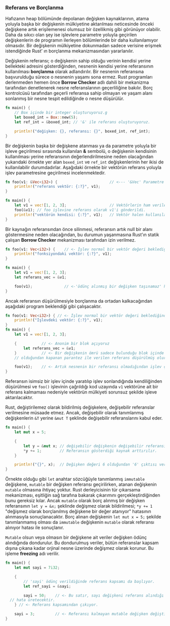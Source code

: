 ### Referans ve Borçlanma
Hafızanın heap bölümünde depolanan değişken kaynaklarının, atama yoluyla başka bir değişkenin mülkiyetine aktarılması neticesinde önceki değişkene artık erişilemenesi olumsuz bir özellikmiş gibi görünüyor olabilir. Daha da sıkıcı olan şey ise işlevlere parametre yoluyla geçirilen değişkenlerin de programın ilerleyen bölümlerinde bir daha kullanılamıyor olmasıdır. Bir değişkenin mülkiyetine dokunmadan sadece verisine erişmek istendiğinde Rust’ ın borçlanma mekanizmasından yararlanılır.

Değişkenin referansı; o değişkenin sahip olduğu verinin kendisi yerine bellekteki adresini gösterdiğinden, nesnenin kendisi yerine referansının kullanılması **borçlanma** olarak adlandırılır.
Bir nesnenin referansına başvurulduğu sürece o nesnenin yaşamı sona ermez. Rust programları derlenmeden hemen önce **Borrow Checker** adlı dahili bir mekanizma tarafından denetlenerek nesne referanslarının geçerliliğine bakılır. Borç kontrolcüsü tarafından geçerli referansa sahip olmayan ve yaşam alanı sonlanmış bir nesne tespit edildiğinde o nesne düşürülür.

```rust
fn main() {
    // Box içinde bir integer oluşturuyoruz.g
    let boxed_int = Box::new(5);
    let ref_int = &boxed_int; // '&' ile referans oluşturuyoruz.

    println!("değişken: {}, referansı: {}", boxed_int, ref_int);
}
```

Bir değişkenin başka bir değişkene atanması ya da parametre yoluyla bir işleve geçirilmesi sırasında kullanılan **&** sembolü, o değişkenin kendisinin kullanılması yerine referansının değerlendirilmesine neden olacağından yukarıdaki örnekte yer alan `boxed_int` ve `ref_int` değişkenlerinin her ikisi de kullanılabilir durumdadırlar. 
Aşağıdaki örnekte bir vektörün referans yoluyla işlev parametresine geçirilmesi incelenmektedir.

```rust
fn foo(v1: &Vec<i32>) {                       // <--- '&Vec' Parametre bir referanstır
    println!("referans vektör: {:?}", v1);
}

fn main() {
    let v1 = vec![1, 2, 3];                   // Vektörlerin ham verileri hesap üzerinde depolanır.
    foo(&v1); // foo işlevine referans olarak v1'i gönderildi.
    println!("vektörün kendisi: {:?}", v1);   // Vektör halen kullanılabilir haldedir.
}
```

Bir kaynağın referansından önce silinmesi, referansın artık null bir alanı göstermesine neden olacağından, bu durumun yaşanmasına Rust’ın statik çalışan **Borrow Checker** mekanizması tarafından izin verilmez.

```rust
fn foo(v1: Vec<i32>) {    // <- İşlev normal bir vektör değeri beklediğinden
    println!("fonksiyondaki vektör: {:?}", v1);
}

fn main() {
    let v1 = vec![1, 2, 3];
    let referans_vec = &v1;

    foo(v1);              // <-'ödünç alınmış bir değişken taşınamaz' hatası üretecektir!
}  
```

Ancak referansın düşürülmesiyle borçlanma da ortadan kalkacağından aşağıdaki program beklendiği gibi çalışacaktır.

```rust
fn foo(v1: Vec<i32>) { // <- İşlev normal bir vektör değeri beklediğinden
    println!("İşlevdeki vektör: {:?}", v1);
}
fn main() {
    let v1 = vec![1, 2, 3];

    {           // <- Anonim bir blok açıyoruz
        let referans_vec = &v1;
    }           // <- Bir değişkenin ömrü sadece bulunduğu blok içinde anlamlı
    // olduğundan kapanan parantez ile verilen referans düşürülmüş olur.

    foo(v1);    // <- Artık nesnenin bir referansı olmadığından işlev çalışır.
}
```

Referansın isimsiz bir işlev içinde yaratılıp işlev sonlandığında kendiliğinden düşürülmesi ve `foo()` işlevinin çağrıldığı kod uzayında `v1` vektörüne ait bir referans kalmaması nedeniyle vektörün mülkiyeti sorunsuz şekilde işleve aktarılacaktır.

Rust, değiştirilemez olarak bildirilmiş değişkelere, değişebilir referanslar verilmesine müsaade etmez. Ancak, değişebilir olarak tanımlanmış değişkenlerin `&T` yerine `&mut T` şeklinde değişebilir referanslarını kabul eder.

```rust
fn main() {
    let mut x = 5;

    {
        let y = &mut x; // değişebilir değişkenin değişebilir referansı.
        *y += 1;        // Referansın gösterdiği kaynak arttırılır.
    }

    println!("{}", x);  // Değişken değeri 6 olduğundan '6' çıktısı verecektir.
}
```

Örnekte olduğu gibi `let` anahtar sözcüğüyle tanımlanmış `immutable` değişkene, `mutable` bir değişken referansı geçirilirken, atanan değişkenin `mutable` olmasına ihtiyaç yoktur. Rust derleyicisinin tür çıkarsama mekanizması, eşitliğin sağ tarafına bakarak çıkarımını gerçekleştirdiğinden bunu gereksiz kılar. 
Ancak `mutable` olarak borç alınmış bir değişken referansının `let y = &x;` şeklinde değişmez olarak bildirilmesi; `*y += 1` "değişmez olarak borçlanılmış değişkene bir değer atanıyor" hatasının alınmasıyla sonuçlanacaktır.
Borç alınan değişkenin `let mut x = 5;` şekilde tanımlanmamış olması da `immutable` değişkenin `mutable` olarak referansı alınıyor hatası ile sonuçlanır.

`Mutable` olsun veya olmasın bir değişkene ait veriler değişken ödünç alındığında dondurulur. Bu dondurulmuş veriler, bütün referanslar kapsam dışına çıkana kadar orjinal nesne üzerinde değişmez olarak korunur. Bu işleme **freezing** adı verilir.

```Rust
fn main() {
    let mut sayi = 7i32;

    {
        // 'sayi' ödünç verildiğinde referans kapsamı da başlıyor.
        let ref_sayi = &sayi;

        sayi = 50;    // <- Bu satır, sayı değişkeni referans alındığı için 
  // hata üretecektir.
    } // <- Referans kapsamından çıkıyor.

    sayi = 3;         // <- Referansı kalmayan mutable değişken değiştirilebilecektir.
}
```
